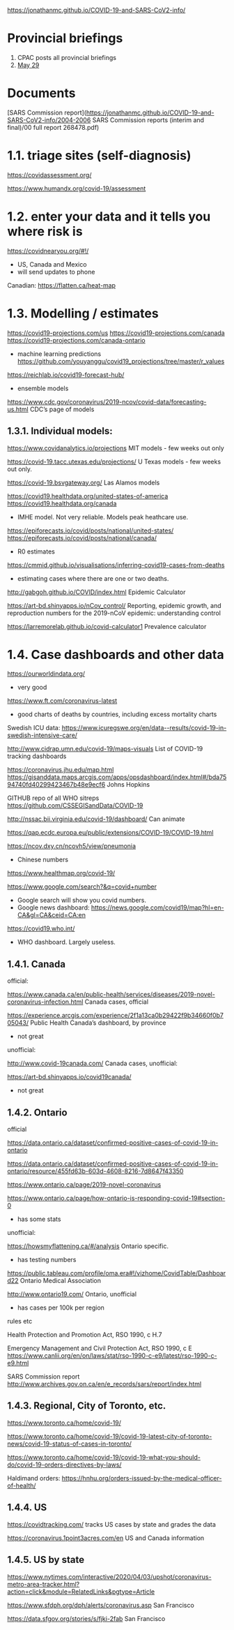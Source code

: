https://jonathanmc.github.io/COVID-19-and-SARS-CoV2-info/

# Provincial briefings

1. CPAC posts all provincial briefings
1. [May 29](https://youtu.be/0Es3FVv7Dgk)

# Documents

[SARS Commission report](https://jonathanmc.github.io/COVID-19-and-SARS-CoV2-info/2004-2006 SARS Commission reports (interim and final)/00 full report 268478.pdf)



# 1.1.	triage sites (self-diagnosis)
https://covidassessment.org/

https://www.humandx.org/covid-19/assessment


# 1.2.	enter your data and it tells you where risk is

https://covidnearyou.org/#!/
- US, Canada and Mexico
- will send updates to phone

Canadian:
https://flatten.ca/heat-map

# 1.3.	Modelling / estimates

https://covid19-projections.com/us
https://covid19-projections.com/canada
https://covid19-projections.com/canada-ontario
- machine learning predictions
https://github.com/youyanggu/covid19_projections/tree/master/r_values

https://reichlab.io/covid19-forecast-hub/
- ensemble models

https://www.cdc.gov/coronavirus/2019-ncov/covid-data/forecasting-us.html
CDC’s page of models

## 1.3.1.	Individual models:

https://www.covidanalytics.io/projections
MIT models - few weeks out only

https://covid-19.tacc.utexas.edu/projections/
U Texas models - few weeks out only.

https://covid-19.bsvgateway.org/
Las Alamos models

https://covid19.healthdata.org/united-states-of-america
https://covid19.healthdata.org/canada
- IMHE model. Not very reliable. Models peak heathcare use.

https://epiforecasts.io/covid/posts/national/united-states/
https://epiforecasts.io/covid/posts/national/canada/
- R0 estimates

https://cmmid.github.io/visualisations/inferring-covid19-cases-from-deaths
- estimating cases where there are one or two deaths.


http://gabgoh.github.io/COVID/index.html
Epidemic Calculator


https://art-bd.shinyapps.io/nCov_control/
Reporting, epidemic growth, and reproduction numbers for the 2019-nCoV epidemic: understanding control

https://larremorelab.github.io/covid-calculator1
Prevalence calculator

# 1.4.	Case dashboards and other data


https://ourworldindata.org/
- very good

https://www.ft.com/coronavirus-latest
- good charts of deaths by countries, including excess mortality charts

Swedish ICU data:
https://www.icuregswe.org/en/data--results/covid-19-in-swedish-intensive-care/

http://www.cidrap.umn.edu/covid-19/maps-visuals
List of COVID-19 tracking dashboards

https://coronavirus.jhu.edu/map.html
https://gisanddata.maps.arcgis.com/apps/opsdashboard/index.html#/bda7594740fd40299423467b48e9ecf6
Johns Hopkins

GITHUB repo of all WHO sitreps
https://github.com/CSSEGISandData/COVID-19


http://nssac.bii.virginia.edu/covid-19/dashboard/
Can animate

https://qap.ecdc.europa.eu/public/extensions/COVID-19/COVID-19.html

https://ncov.dxy.cn/ncovh5/view/pneumonia
- Chinese numbers

https://www.healthmap.org/covid-19/

https://www.google.com/search?&q=covid+number
- Google search will show you covid numbers.
- Google news dashboard:
https://news.google.com/covid19/map?hl=en-CA&gl=CA&ceid=CA:en


https://covid19.who.int/
- WHO dashboard. Largely useless.

## 1.4.1.	Canada 

official:

https://www.canada.ca/en/public-health/services/diseases/2019-novel-coronavirus-infection.html
Canada cases, official

https://experience.arcgis.com/experience/2f1a13ca0b29422f9b34660f0b705043/
Public Health Canada’s dashboard, by province
- not great



unofficial:

http://www.covid-19canada.com/
Canada cases, unofficial:

https://art-bd.shinyapps.io/covid19canada/
- not great


## 1.4.2.	Ontario 

official

https://data.ontario.ca/dataset/confirmed-positive-cases-of-covid-19-in-ontario

https://data.ontario.ca/dataset/confirmed-positive-cases-of-covid-19-in-ontario/resource/455fd63b-603d-4608-8216-7d8647f43350

https://www.ontario.ca/page/2019-novel-coronavirus

https://www.ontario.ca/page/how-ontario-is-responding-covid-19#section-0
- has some stats



unofficial:

https://howsmyflattening.ca/#/analysis
Ontario specific. 
- has testing numbers

https://public.tableau.com/profile/oma.era#!/vizhome/CovidTable/Dashboard22
Ontario Medical Association

http://www.ontario19.com/
Ontario, unofficial
- has cases per 100k per region


rules etc

Health Protection and Promotion Act, RSO 1990, c H.7

Emergency Management and Civil Protection Act, RSO 1990, c E
https://www.canlii.org/en/on/laws/stat/rso-1990-c-e9/latest/rso-1990-c-e9.html

SARS Commission report
http://www.archives.gov.on.ca/en/e_records/sars/report/index.html


## 1.4.3.	Regional, City of Toronto, etc.

https://www.toronto.ca/home/covid-19/

https://www.toronto.ca/home/covid-19/covid-19-latest-city-of-toronto-news/covid-19-status-of-cases-in-toronto/

https://www.toronto.ca/home/covid-19/covid-19-what-you-should-do/covid-19-orders-directives-by-laws/

Haldimand orders:
https://hnhu.org/orders-issued-by-the-medical-officer-of-health/


## 1.4.4.	US
https://covidtracking.com/ 
tracks US cases by state and grades the data

https://coronavirus.1point3acres.com/en
US and Canada information

## 1.4.5.	US by state
https://www.nytimes.com/interactive/2020/04/03/upshot/coronavirus-metro-area-tracker.html?action=click&module=RelatedLinks&pgtype=Article

https://www.sfdph.org/dph/alerts/coronavirus.asp
San Francisco

https://data.sfgov.org/stories/s/fjki-2fab
San Francisco

